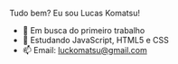 Tudo bem? Eu sou Lucas Komatsu!

- 🔭 Em busca do primeiro trabalho
- 🌱 Estudando JavaScript, HTML5 e CSS
- 📫 Email: luckomatsu@gmail.com
